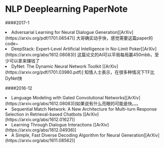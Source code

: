 # NLP Deeplearning PaperNote
####2017-1
<li>Adversarial Learning for Neural Dialogue Generation[[ArXiv](https://arxiv.org/pdf/1701.06547)] 大哥确实动手快，感觉需要这篇paper的code~</li>
<li>DeepStack: Expert-Level Artificial Intelligence in No-Limit Poker[[ArXiv](https://arxiv.org/abs/1612.08083)] 这篇论文的AI可以平局每局赢450mbb，至少可以拿来赚钱了</li>
<li>DyNet: The Dynamic Neural Network Toolkit [[ArXiv](https://arxiv.org/pdf/1701.03980.pdf)] 知情人士表示，在很多种情况下TF比DyNet快</li>


####2016-12

<li>Language Modeling with Gated Convolutional Networks[[ArXiv](https://arxiv.org/abs/1612.08083)]如果说有什么亮眼的可能是快。。。</li>

<li>Sequential Match Network: A New Architecture for Multi-turn Response Selection in Retrieval-based Chatbots [[ArXiv](https://arxiv.org/abs/1612.01627)]</li>

<li>Learning Through Dialogue Interactions [[ArXiv](https://arxiv.org/abs/1612.04936)]</li>

<li>A Simple, Fast Diverse Decoding Algorithm for Neural Generation[[ArXiv](https://arxiv.org/abs/1611.08562)]</li>

